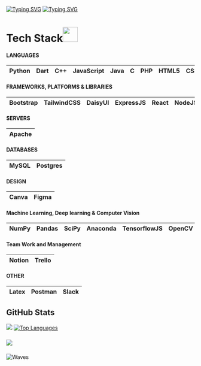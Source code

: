 [![Typing SVG](https://readme-typing-svg.demolab.com?font=operator+mono&weight=900&size=38&duration=1&pause=1&color=4488F7&center=true&repeat=false&width=1000&lines=SAMIHA+AKTER)](https://git.io/typing-svg)
[![Typing SVG](https://readme-typing-svg.demolab.com?font=operator+mono&weight=800&duration=3500&pause=100&color=4488F7&center=true&width=1000&lines=Undergrad+Student;Competitive+Programmer;Web+Developer)](https://git.io/typing-svg)



# Tech Stack<img src = "https://media2.giphy.com/media/QssGEmpkyEOhBCb7e1/giphy.gif?cid=ecf05e47a0n3gi1bfqntqmob8g9aid1oyj2wr3ds3mg700bl&rid=giphy.gif" width="40px" height="40px">

#### LANGUAGES

| Python | Dart | C++ | JavaScript | Java | C | PHP | HTML5 | CSS3 |
| :---: | :---: | :---: | :---: | :---: | :---: | :---: | :---: | :---: |


#### FRAMEWORKS, PLATFORMS & LIBRARIES

| Bootstrap | TailwindCSS | DaisyUI | ExpressJS | React | NodeJS | Flask |
| :---: | :---: | :---: | :---: | :---: | :---: | :---: |

#### SERVERS
| Apache |
| :---: |

#### DATABASES

| MySQL| Postgres | 
| :---: | :---: | 

#### DESIGN

| Canva | Figma | 
| :---: | :---: | 

#### Machine Learning, Deep learning & Computer Vision

| NumPy | Pandas | SciPy | Anaconda | TensorflowJS | OpenCV | EasyOCR | PyTesseract |
| :---: | :---: | :---: | :---: | :---: | :---: | :---: | :---: |

#### Team Work and Management 
| Notion | Trello | 
| :---: | :---: | 

#### OTHER
| Latex | Postman | Slack |
| :---: | :---: | :---: |

## GitHub Stats
![](https://github-readme-stats.vercel.app/api?username=samiha-akter&theme=react&hide_border=true&include_all_commits=false&count_private=false)
[![Top Languages](https://github-readme-stats.vercel.app/api/top-langs/?username=samiha-akter&layout=donut-vertical&theme=react&hide_border=true)](https://github.com/samiha-akter/github-readme-stats)

###
[![](https://visitcount.itsvg.in/api?id=samiha-akter&icon=0&color=1)](https://visitcount.itsvg.in)

###
![Waves](https://raw.githubusercontent.com/shakilahmedatik/shakilahmedatik/36f6082eed9388f5965d96f2fbc917a2cb888c89/wave.svg)
